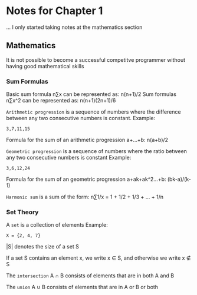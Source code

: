 # Notes for Chapter 1

... I only started taking notes at the mathematics section

## Mathematics

It is not possible to become a successful competitve programmer without having good mathematical skills

### Sum Formulas
Basic sum formula n∑x can be represented as: n(n+1)/2
Sum formulas n∑x^2 can be represented as: n(n+1)(2n+1)/6

`Arithmetic progression` is a sequence of numbers where the difference between any two consecutive numbers is constant.
Example:
```
3,7,11,15
```

Formula for the sum of an arithmetic progression a+...+b: n(a+b)/2

`Geometric progression` is a sequence of numbers where the ratio between any two consecutive numbers is constant
Example:
```
3,6,12,24
```

Formula for the sum of an geometric progression a+ak+ak^2...+b: (bk-a)/(k-1)

`Harmonic sum` is a sum of the form:
n∑1/x = 1 + 1/2 + 1/3 + ... + 1/n

### Set Theory
A `set` is a collection of elements
Example:
```
X = {2, 4, 7}
```

|S| denotes the size of a set S

If a set S contains an element x, we write x ∈ S, and otherwise we write x ∉ S

The `intersection` A ∩ B consists of elements that are in both A and B

The `union` A ∪ B consists of elements that are in A or B or both

